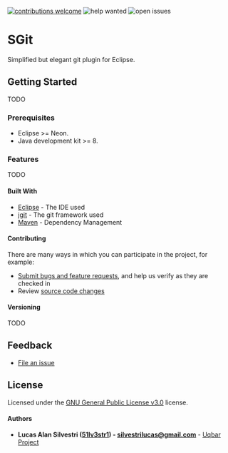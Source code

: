 [![contributions welcome](https://img.shields.io/badge/contributions-welcome-brightgreen.svg?style=flat)](https://github.com/uqbar-project/SGit.svg/issues)
![help wanted](https://badgen.net/github/label-issues/uqbar-project/SGit/help-wanted/open)
![open issues](https://badgen.net/github/open-issues/uqbar-project/SGit)

# SGit
Simplified but elegant git plugin for Eclipse.

## Getting Started

TODO

### Prerequisites

* Eclipse >= Neon.
* Java development kit >= 8.

### Features
TODO

#### Built With

* [Eclipse](https://www.eclipse.org/) - The IDE used
* [jgit](http://eclipse.org/jgit) - The git framework used
* [Maven](https://maven.apache.org/) - Dependency Management

#### Contributing

There are many ways in which you can participate in the project, for example:

* [Submit bugs and feature requests](https://github.com/uqbar-project/SGit/issues), and help us verify as they are checked in
* Review [source code changes](https://github.com/uqbar-project/SGit/pulls)

#### Versioning

TODO

## Feedback

* [File an issue](https://github.com/uqbar-project/SGit/issues)

## License

Licensed under the [GNU General Public License v3.0](https://github.com/uqbar-project/SGit/blob/developer/LICENSE) license.
  
#### Authors

* **Lucas Alan Silvestri ([51lv3str1](https://github.com/51lv3str1)) - [silvestrilucas@gmail.com](mailto:silvestrilucas@gmail.com)** - [Uqbar Project](https://github.com/uqbar-project) 

